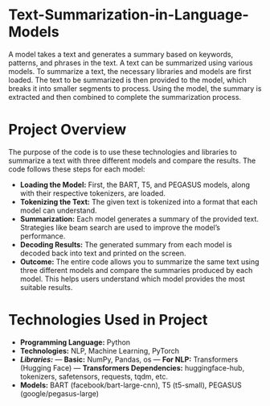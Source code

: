 # Text-Summarization-in-Language-Models

A model takes a text and generates a summary based on keywords, patterns, and phrases in the text. A text can be summarized using various models. To summarize a text, the necessary libraries and models are first loaded. The text to be summarized is then provided to the model, which breaks it into smaller segments to process. Using the model, the summary is extracted and then combined to complete the summarization process. 

# Project Overview
The purpose of the code is to use these technologies and libraries to summarize a text with three different models and compare the results. The code follows these steps for each model:

- **Loading the Model:** First, the BART, T5, and PEGASUS models, along with their respective tokenizers, are loaded.
- **Tokenizing the Text:** The given text is tokenized into a format that each model can understand.
- **Summarization:** Each model generates a summary of the provided text. Strategies like beam search are used to improve the model’s performance.
- **Decoding Results:** The generated summary from each model is decoded back into text and printed on the screen.
- **Outcome:** The entire code allows you to summarize the same text using three different models and compare the summaries produced by each model. This helps users understand which model provides the most suitable results.

# Technologies Used in Project
- **Programming Language:** Python
- **Technologies:** NLP, Machine Learning, PyTorch
- ***Libraries:***
— **Basic:** NumPy, Pandas, os
— **For NLP:** Transformers (Hugging Face)
— **Transformers Dependencies:** huggingface-hub, tokenizers, safetensors, requests, tqdm, etc.
- **Models:** BART (facebook/bart-large-cnn), T5 (t5-small), PEGASUS (google/pegasus-large)
